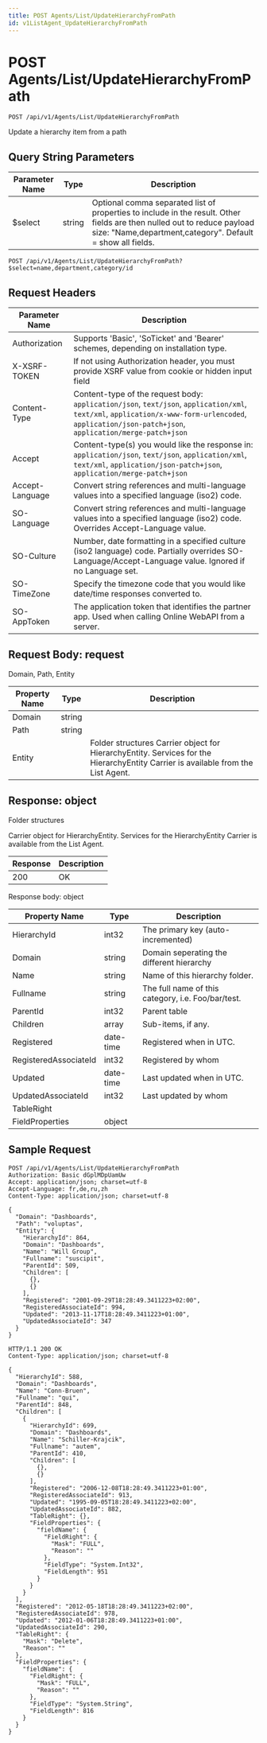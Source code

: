 ```yaml
---
title: POST Agents/List/UpdateHierarchyFromPath
id: v1ListAgent_UpdateHierarchyFromPath
---
```


# POST Agents/List/UpdateHierarchyFromPath

```http
POST /api/v1/Agents/List/UpdateHierarchyFromPath
```

Update a hierarchy item from a path







## Query String Parameters

| Parameter Name | Type |  Description |
|----------------|------|--------------|
| $select | string |  Optional comma separated list of properties to include in the result. Other fields are then nulled out to reduce payload size: "Name,department,category". Default = show all fields. |

```http
POST /api/v1/Agents/List/UpdateHierarchyFromPath?$select=name,department,category/id
```


## Request Headers

| Parameter Name | Description |
|----------------|-------------|
| Authorization  | Supports 'Basic', 'SoTicket' and 'Bearer' schemes, depending on installation type. |
| X-XSRF-TOKEN   | If not using Authorization header, you must provide XSRF value from cookie or hidden input field |
| Content-Type | Content-type of the request body: `application/json`, `text/json`, `application/xml`, `text/xml`, `application/x-www-form-urlencoded`, `application/json-patch+json`, `application/merge-patch+json` |
| Accept         | Content-type(s) you would like the response in: `application/json`, `text/json`, `application/xml`, `text/xml`, `application/json-patch+json`, `application/merge-patch+json` |
| Accept-Language | Convert string references and multi-language values into a specified language (iso2) code. |
| SO-Language | Convert string references and multi-language values into a specified language (iso2) code. Overrides Accept-Language value. |
| SO-Culture | Number, date formatting in a specified culture (iso2 language) code. Partially overrides SO-Language/Accept-Language value. Ignored if no Language set. |
| SO-TimeZone | Specify the timezone code that you would like date/time responses converted to. |
| SO-AppToken | The application token that identifies the partner app. Used when calling Online WebAPI from a server. |

## Request Body: request  

Domain, Path, Entity 

| Property Name | Type |  Description |
|----------------|------|--------------|
| Domain | string |  |
| Path | string |  |
| Entity |  | Folder structures <para /> Carrier object for HierarchyEntity. Services for the HierarchyEntity Carrier is available from the <see cref="T:SuperOffice.CRM.Services.IListAgent">List Agent</see>. |


## Response: object

Folder structures



Carrier object for HierarchyEntity.
Services for the HierarchyEntity Carrier is available from the <see cref="T:SuperOffice.CRM.Services.IListAgent">List Agent</see>.

| Response | Description |
|----------------|-------------|
| 200 | OK |

Response body: object

| Property Name | Type |  Description |
|----------------|------|--------------|
| HierarchyId | int32 | The primary key (auto-incremented) |
| Domain | string | Domain seperating the different hierarchy |
| Name | string | Name of this hierarchy folder. |
| Fullname | string | The full name of this category, i.e. Foo/bar/test. |
| ParentId | int32 | Parent table |
| Children | array | Sub-items, if any. |
| Registered | date-time | Registered when  in UTC. |
| RegisteredAssociateId | int32 | Registered by whom |
| Updated | date-time | Last updated when  in UTC. |
| UpdatedAssociateId | int32 | Last updated by whom |
| TableRight |  |  |
| FieldProperties | object |  |

## Sample Request

```http!
POST /api/v1/Agents/List/UpdateHierarchyFromPath
Authorization: Basic dGplMDpUamUw
Accept: application/json; charset=utf-8
Accept-Language: fr,de,ru,zh
Content-Type: application/json; charset=utf-8

{
  "Domain": "Dashboards",
  "Path": "voluptas",
  "Entity": {
    "HierarchyId": 864,
    "Domain": "Dashboards",
    "Name": "Will Group",
    "Fullname": "suscipit",
    "ParentId": 509,
    "Children": [
      {},
      {}
    ],
    "Registered": "2001-09-29T18:28:49.3411223+02:00",
    "RegisteredAssociateId": 994,
    "Updated": "2013-11-17T18:28:49.3411223+01:00",
    "UpdatedAssociateId": 347
  }
}
```

```http_
HTTP/1.1 200 OK
Content-Type: application/json; charset=utf-8

{
  "HierarchyId": 588,
  "Domain": "Dashboards",
  "Name": "Conn-Bruen",
  "Fullname": "qui",
  "ParentId": 848,
  "Children": [
    {
      "HierarchyId": 699,
      "Domain": "Dashboards",
      "Name": "Schiller-Krajcik",
      "Fullname": "autem",
      "ParentId": 410,
      "Children": [
        {},
        {}
      ],
      "Registered": "2006-12-08T18:28:49.3411223+01:00",
      "RegisteredAssociateId": 913,
      "Updated": "1995-09-05T18:28:49.3411223+02:00",
      "UpdatedAssociateId": 882,
      "TableRight": {},
      "FieldProperties": {
        "fieldName": {
          "FieldRight": {
            "Mask": "FULL",
            "Reason": ""
          },
          "FieldType": "System.Int32",
          "FieldLength": 951
        }
      }
    }
  ],
  "Registered": "2012-05-18T18:28:49.3411223+02:00",
  "RegisteredAssociateId": 978,
  "Updated": "2012-01-06T18:28:49.3411223+01:00",
  "UpdatedAssociateId": 290,
  "TableRight": {
    "Mask": "Delete",
    "Reason": ""
  },
  "FieldProperties": {
    "fieldName": {
      "FieldRight": {
        "Mask": "FULL",
        "Reason": ""
      },
      "FieldType": "System.String",
      "FieldLength": 816
    }
  }
}
```